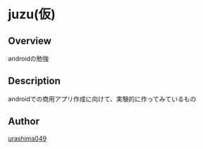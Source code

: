 # juzu(仮)

## Overview
androidの勉強

## Description
androidでの商用アプリ作成に向けて、実験的に作ってみているもの

## Author

[urashima049](https://github.com/urashima0429)
